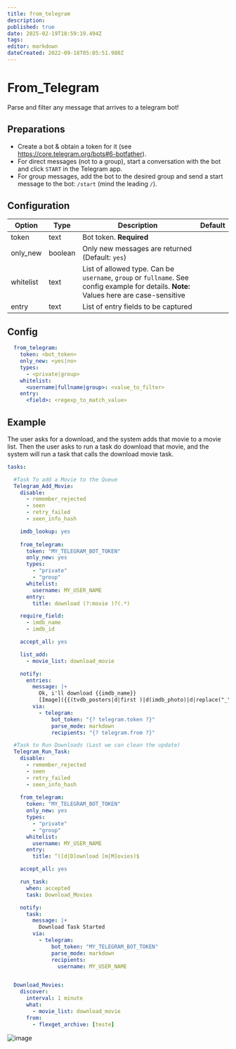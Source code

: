 ```yaml
---
title: from_telegram
description: 
published: true
date: 2025-02-19T18:59:19.494Z
tags: 
editor: markdown
dateCreated: 2022-09-18T05:05:51.980Z
---
```


# From_Telegram
Parse and filter any message that arrives to a telegram bot!

## Preparations
* Create a bot & obtain a token for it (see https://core.telegram.org/bots#6-botfather).
* For direct messages (not to a group), start a conversation with the bot and click `START` in the Telegram app.
* For group messages, add the bot to the desired group and send a start message to the bot: `/start` (mind the
  leading `/`).
## Configuration

| Option |Type|  Description | Default |
| --- | ---| --- |---|
|token|text|Bot token. **Required**
|only_new|boolean|Only new messages are returned (Default: `yes`)
|whitelist|text|List of allowed type. Can be `username`, `group` or `fullname`. See config example for details. **Note:** Values here are case-sensitive
|entry|text|List of entry fields to be captured
  

## Config

```yaml
  from_telegram:
    token: <bot_token>
    only_new: <yes|no>
    types:
      - <private|group>
    whitelist:
      <username|fullname|group>: <value_to_filter>
    entry:
      <field>: <regexp_to_match_value>
```

## Example
The user asks for a download, and the system adds that movie to a movie list. Then the user asks to run a task do download that movie, and the system will run a task that calls the download movie task.

```yaml
tasks: 

  #Task To add a Movie to the Queue
  Telegram_Add_Movie:
    disable:
      - remember_rejected
      - seen
      - retry_failed
      - seen_info_hash

    imdb_lookup: yes
    
    from_telegram:
      token: "MY_TELEGRAM_BOT_TOKEN"
      only_new: yes
      types:
        - "private"
        - "group"
      whitelist:
        username: MY_USER_NAME
      entry:
        title: download (?:movie )?(.*)

    require_field:
      - imdb_name
      - imdb_id

    accept_all: yes

    list_add: 
      - movie_list: download_movie

    notify:
      entries:
        message: |+
          Ok, i'll download {{imdb_name}}
          [Image]({{(tvdb_posters|d|first )|d(imdb_photo)|d|replace("_", "%5F")}})
        via:
          - telegram:
              bot_token: "{? telegram.token ?}"
              parse_mode: markdown
              recipients: "{? telegram.from ?}"

  #Task to Run Downloads (Last we can clean the update)
  Telegram_Run_Task:
    disable:
      - remember_rejected
      - seen
      - retry_failed
      - seen_info_hash
    
    from_telegram:
      token: "MY_TELEGRAM_BOT_TOKEN"
      only_new: yes
      types:
        - "private"
        - "group"
      whitelist:
        username: MY_USER_NAME
      entry:
        title: ^([d|D]ownload [m|M]ovies)$

    accept_all: yes

    run_task:
      when: accepted
      task: Download_Movies

    notify:
      task:
        message: |+
          Download Task Started
        via:
          - telegram:
              bot_token: "MY_TELEGRAM_BOT_TOKEN"
              parse_mode: markdown
              recipients: 
                username: MY_USER_NAME


  Download_Movies:
    discover:
      interval: 1 minute
      what:
        - movie_list: download_movie
      from:
        - flexget_archive: [teste]
```

![image](https://user-images.githubusercontent.com/11949987/108549413-0ca2b880-72e5-11eb-8bba-6ff4c8e46c8f.png)
